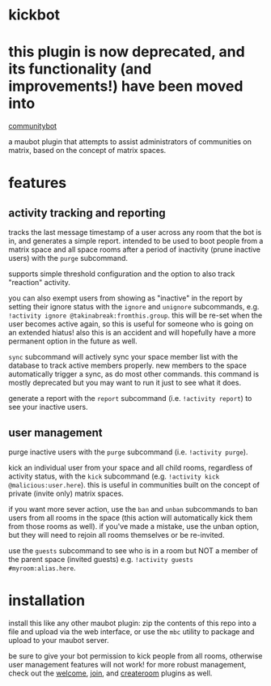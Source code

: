 # kickbot

# this plugin is now deprecated, and its functionality (and improvements!) have been moved into
[communitybot](https://github.com/williamkray/maubot-communitybot)

a maubot plugin that attempts to assist administrators of communities on matrix, based on the concept of matrix spaces.

# features

## activity tracking and reporting

tracks the last message timestamp of a user across any room that the bot is in, and generates a simple report. intended
to be used to boot people from a matrix space and all space rooms after a period of inactivity (prune inactive users)
with the `purge` subcommand.

supports simple threshold configuration and the option to also track "reaction" activity. 

you can also exempt users from showing as "inactive" in the report by setting their ignore status with the `ignore` and
`unignore` subcommands, e.g. `!activity ignore @takinabreak:fromthis.group`. this will be re-set when the user becomes
active again, so this is useful for someone who is going on an extended hiatus! also this is an accident and will
hopefully have a more permanent option in the future as well.

`sync` subcommand will actively sync your space member list with the database to track active members properly. new
members to the space automatically trigger a sync, as do most other commands. this command is mostly deprecated but you
may want to run it just to see what it does.

generate a report with the `report` subcommand (i.e. `!activity report`) to see your inactive users. 

## user management

purge inactive users with the `purge` subcommand (i.e. `!activity purge`).

kick an individual user from your space and all child rooms, regardless of activity status, with the `kick` subcommand
(e.g. `!activity kick @malicious:user.here`). this is useful in communities built on the concept of private (invite
only) matrix spaces.

if you want more sever action, use the `ban` and `unban` subcommands to ban users from all rooms in the space (this action
will automatically kick them from those rooms as well). if you've made a mistake, use the unban option, but they will
need to rejoin all rooms themselves or be re-invited.

use the `guests` subcommand to see who is in a room but NOT a member of the parent space (invited guests) e.g.
`!activity guests #myroom:alias.here`.

# installation

install this like any other maubot plugin: zip the contents of this repo into a file and upload via the web interface,
or use the `mbc` utility to package and upload to your maubot server. 

be sure to give your bot permission to kick people from all rooms, otherwise user management features will not work! for
more robust management, check out the [welcome](https://github.com/williamkray/maubot-welcome),
[join](https://github.com/williamkray/maubot-join), and [createroom](https://github.com/williamkray/maubot-createroom)
plugins as well.
